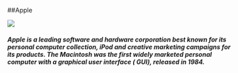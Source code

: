 ##Apple
<div>
<img src ="https://pbs.twimg.com/profile_images/1110319067280269312/iEqpsbUA_400x400.png"
</div>
<h5>Apple is a leading software and hardware corporation best known for its personal computer collection, iPod and creative marketing campaigns for its products. The Macintosh was the first widely marketed personal computer with a graphical user interface ( GUI), released in 1984.</h5>